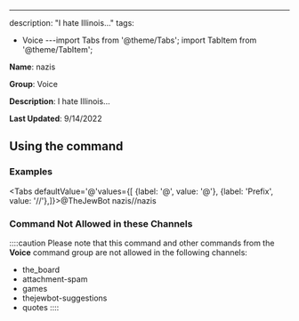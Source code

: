 ---
description: "I hate Illinois..."
tags:
  - Voice
---import Tabs from '@theme/Tabs';
import TabItem from '@theme/TabItem';

**Name**: nazis

**Group**: Voice

**Description**: I hate Illinois...

**Last Updated**: 9/14/2022

## Using the command

### Examples
<Tabs defaultValue='@'values={[ {label: '@', value: '@'}, {label: 'Prefix', value: '//'},]}><TabItem value='@'>@TheJewBot nazis</TabItem><TabItem value='//'>//nazis</TabItem></Tabs>

### Command Not Allowed in these Channels
::::caution Please note that this command and other commands from the **Voice** command group are not allowed in the following channels:
- the_board
- attachment-spam
- games
- thejewbot-suggestions
- quotes
::::